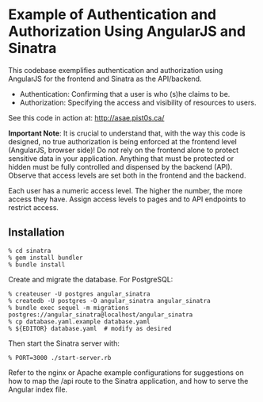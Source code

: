 # Example of Authentication and Authorization Using AngularJS and Sinatra

This codebase exemplifies authentication and authorization using AngularJS for
the frontend and Sinatra as the API/backend.

* Authentication: Confirming that a user is who (s)he claims to be.
* Authorization: Specifying the access and visibility of resources to users.

See this code in action at: http://asae.pist0s.ca/

**Important Note**: It is crucial to understand that, with the way this code
is designed, no true authorization is being enforced at the frontend level
(AngularJS, browser side)!  Do *not* rely on the frontend alone to protect
sensitive data in your application.  Anything that must be protected or hidden
must be fully controlled and dispensed by the backend (API).  Observe that
access levels are set both in the frontend and the backend.

Each user has a numeric access level.  The higher the number, the more access
they have.  Assign access levels to pages and to API endpoints to restrict
access.

## Installation

    % cd sinatra
    % gem install bundler
    % bundle install

Create and migrate the database.  For PostgreSQL:

    % createuser -U postgres angular_sinatra
    % createdb -U postgres -O angular_sinatra angular_sinatra
    % bundle exec sequel -m migrations postgres://angular_sinatra@localhost/angular_sinatra
    % cp database.yaml.example database.yaml
    % ${EDITOR} database.yaml  # modify as desired

Then start the Sinatra server with:

    % PORT=3000 ./start-server.rb

Refer to the nginx or Apache example configurations for suggestions on how to
map the /api route to the Sinatra application, and how to serve the Angular
index file.
